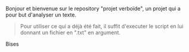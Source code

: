 Bonjour et bienvenue sur le repository "projet verboïde", un projet qui a pour but d'analyser un texte.
>Pour utiliser ce qui a déjà été fait, il suffit d'executer le script en lui donnant un fichier en ".txt" en argument.

Bises